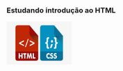 <h3> Estudando introdução ao HTML </h3>

<div class="container">
    <img src=   "R.jpeg"  width ="150" height="100" >
    </div>
